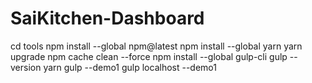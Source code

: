 # SaiKitchen-Dashboard

cd tools
npm install --global npm@latest
npm install --global yarn
yarn upgrade
npm cache clean --force
npm install --global gulp-cli
gulp --version
yarn
gulp --demo1
gulp localhost --demo1



